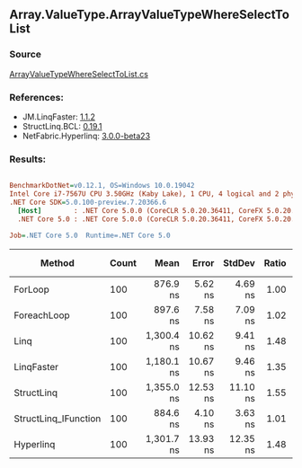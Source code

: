 ﻿## Array.ValueType.ArrayValueTypeWhereSelectToList

### Source
[ArrayValueTypeWhereSelectToList.cs](../LinqBenchmarks/Array/ValueType/ArrayValueTypeWhereSelectToList.cs)

### References:
- JM.LinqFaster: [1.1.2](https://www.nuget.org/packages/JM.LinqFaster/1.1.2)
- StructLinq.BCL: [0.19.1](https://www.nuget.org/packages/StructLinq.BCL/0.19.1)
- NetFabric.Hyperlinq: [3.0.0-beta23](https://www.nuget.org/packages/NetFabric.Hyperlinq/3.0.0-beta23)

### Results:
``` ini

BenchmarkDotNet=v0.12.1, OS=Windows 10.0.19042
Intel Core i7-7567U CPU 3.50GHz (Kaby Lake), 1 CPU, 4 logical and 2 physical cores
.NET Core SDK=5.0.100-preview.7.20366.6
  [Host]        : .NET Core 5.0.0 (CoreCLR 5.0.20.36411, CoreFX 5.0.20.36411), X64 RyuJIT
  .NET Core 5.0 : .NET Core 5.0.0 (CoreCLR 5.0.20.36411, CoreFX 5.0.20.36411), X64 RyuJIT

Job=.NET Core 5.0  Runtime=.NET Core 5.0  

```
|               Method | Count |       Mean |    Error |   StdDev | Ratio | RatioSD |  Gen 0 | Gen 1 | Gen 2 | Allocated |
|--------------------- |------ |-----------:|---------:|---------:|------:|--------:|-------:|------:|------:|----------:|
|              ForLoop |   100 |   876.9 ns |  5.62 ns |  4.69 ns |  1.00 |    0.00 | 2.4433 |     - |     - |   4.99 KB |
|          ForeachLoop |   100 |   897.6 ns |  7.58 ns |  7.09 ns |  1.02 |    0.01 | 2.4433 |     - |     - |   4.99 KB |
|                 Linq |   100 | 1,300.4 ns | 10.62 ns |  9.41 ns |  1.48 |    0.01 | 2.5234 |     - |     - |   5.16 KB |
|           LinqFaster |   100 | 1,180.1 ns | 10.67 ns |  9.46 ns |  1.35 |    0.01 | 3.8700 |     - |     - |   7.91 KB |
|           StructLinq |   100 | 1,355.0 ns | 12.53 ns | 11.10 ns |  1.55 |    0.02 | 1.0052 |     - |     - |   2.05 KB |
| StructLinq_IFunction |   100 |   884.6 ns |  4.10 ns |  3.63 ns |  1.01 |    0.01 | 1.0052 |     - |     - |   2.05 KB |
|            Hyperlinq |   100 | 1,301.7 ns | 13.93 ns | 12.35 ns |  1.48 |    0.02 | 1.0166 |     - |     - |   2.08 KB |
